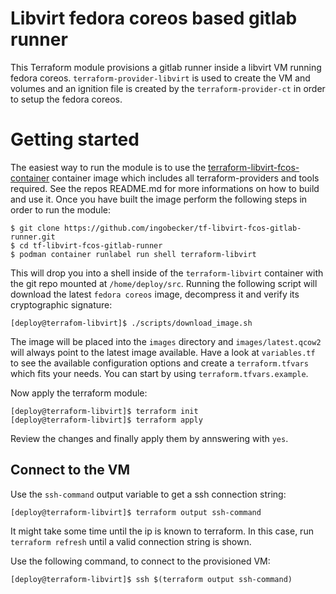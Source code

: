 # Libvirt fedora coreos based gitlab runner 

This Terraform module provisions a gitlab runner inside a libvirt VM running
fedora coreos. `terraform-provider-libvirt` is used to create the VM and
volumes and an ignition file is created by the `terraform-provider-ct` in order
to setup the fedora coreos.

# Getting started

The easiest way to run the module is to use the
[terraform-libvirt-fcos-container](https://github.com/ingobecker/terraform-libvirt-fcos-container)
container image which includes all terraform-providers and tools required. See
the repos README.md for more informations on how to build and use it. Once you
have built the image perform the following steps in order to run the module:

```
$ git clone https://github.com/ingobecker/tf-libvirt-fcos-gitlab-runner.git
$ cd tf-libvirt-fcos-gitlab-runner
$ podman container runlabel run shell terraform-libvirt
```

This will drop you into a shell inside of the `terraform-libvirt` container
with the git repo mounted at `/home/deploy/src`. Running the following script
will download the latest `fedora coreos` image, decompress it and verify its
cryptographic signature:

```
[deploy@terrafom-libvirt]$ ./scripts/download_image.sh
```

The image will be placed into the `images` directory and `images/latest.qcow2`
will always point to the latest image available. Have a look at `variables.tf`
to see the available configuration options and create a `terraform.tfvars` which
fits your needs. You can start by using `terraform.tfvars.example`.

Now apply the terraform module:

```
[deploy@terraform-libvirt]$ terraform init
[deploy@terraform-libvirt]$ terraform apply
```

Review the changes and finally apply them by annswering with `yes`.

## Connect to the VM

Use the `ssh-command` output variable to get a ssh connection string:
```
[deploy@terraform-libvirt]$ terraform output ssh-command
```

It might take some time until the ip is known to terraform. In this case,
run `terraform refresh` until a valid connection string is shown.

Use the following command, to connect to the provisioned VM:
```
[deploy@terraform-libvirt]$ ssh $(terraform output ssh-command)
```
